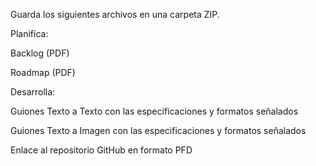 Guarda los siguientes archivos en una carpeta ZIP.

Planifica:

Backlog (PDF)

Roadmap (PDF)

Desarrolla:

Guiones Texto a Texto con las especificaciones y formatos señalados

Guiones Texto a Imagen con las especificaciones y formatos señalados

Enlace al repositorio GitHub en formato PFD
